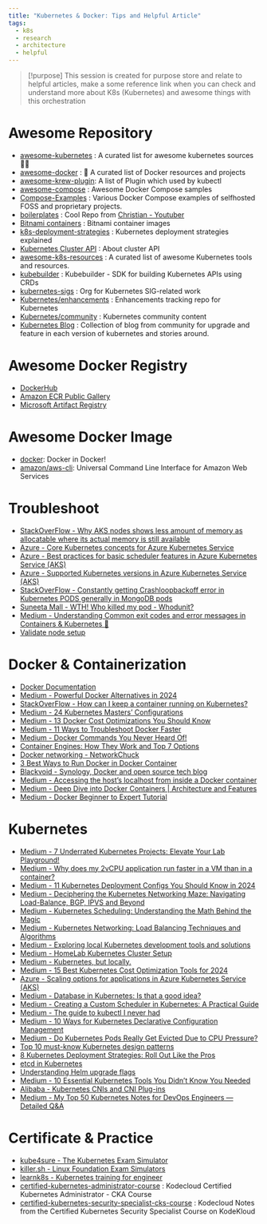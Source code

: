 ```yaml
---
title: "Kubernetes & Docker: Tips and Helpful Article"
tags:
  - k8s
  - research
  - architecture
  - helpful
---
```

>[!purpose]
>This session is created for purpose store and relate to helpful articles, make a some reference link when you can check and understand more about K8s (Kubernetes) and awesome things with this orchestration

# Awesome Repository

- [awesome-kubernetes](https://github.com/ramitsurana/awesome-kubernetes) : A curated list for awesome kubernetes sources 🚢🎉
- [awesome-docker](https://github.com/veggiemonk/awesome-docker) : 🐳 A curated list of Docker resources and projects
- [awesome-krew-plugin](https://krew.sigs.k8s.io/plugins/): A list of Plugin which used by kubectl
- [awesome-compose](https://github.com/docker/awesome-compose) : Awesome Docker Compose samples
- [Compose-Examples](https://github.com/Haxxnet/Compose-Examples) : Various Docker Compose examples of selfhosted FOSS and proprietary projects.
- [boilerplates](https://github.com/ChristianLempa/boilerplates) : Cool Repo from [Christian - Youtuber](https://www.youtube.com/@christianlempa/videos) 
- [Bitnami containers](https://github.com/bitnami/containers) : Bitnami container images
- [k8s-deployment-strategies](https://github.com/ContainerSolutions/k8s-deployment-strategies) : Kubernetes deployment strategies explained
- [Kubernetes Cluster API](https://cluster-api.sigs.k8s.io/) : About cluster API
- [awesome-k8s-resources](https://github.com/tomhuang12/awesome-k8s-resources) : A curated list of awesome Kubernetes tools and resources.
- [kubebuilder](https://book.kubebuilder.io/introduction) : Kubebuilder - SDK for building Kubernetes APIs using CRDs
- [kubernetes-sigs](https://github.com/kubernetes-sigs) : Org for Kubernetes SIG-related work
- [Kubernetes/enhancements](https://github.com/kubernetes/enhancements) : Enhancements tracking repo for Kubernetes
- [Kubernetes/community](https://github.com/kubernetes/community) : Kubernetes community content
- [Kubernetes Blog](https://kubernetes.io/blog/) : Collection of blog from community for upgrade and feature in each version of kubernetes and stories around.
# Awesome Docker Registry

- [DockerHub](https://hub.docker.com/)
- [Amazon ECR Public Gallery](https://gallery.ecr.aws/)
- [Microsoft Artifact Registry](https://mcr.microsoft.com/)

# Awesome Docker Image

- [docker](https://hub.docker.com/_/docker): Docker in Docker!
- [amazon/aws-cli](https://hub.docker.com/r/amazon/aws-cli): Universal Command Line Interface for Amazon Web Services
# Troubleshoot

- [StackOverFlow - Why AKS nodes shows less amount of memory as allocatable where its actual memory is still available](https://stackoverflow.com/questions/68521392/why-aks-nodes-shows-less-amount-of-memory-as-allocatable-where-its-actual-memory)
- [Azure - Core Kubernetes concepts for Azure Kubernetes Service](https://learn.microsoft.com/en-us/azure/aks/concepts-clusters-workloads)
- [Azure - Best practices for basic scheduler features in Azure Kubernetes Service (AKS)](https://learn.microsoft.com/en-us/azure/aks/operator-best-practices-scheduler)
- [Azure - Supported Kubernetes versions in Azure Kubernetes Service (AKS)](https://learn.microsoft.com/en-us/azure/aks/supported-kubernetes-versions?tabs=azure-cli)
- [StackOverFlow - Constantly getting Crashloopbackoff error in Kubernetes PODS generally in MongoDB pods](https://stackoverflow.com/questions/63142792/constantly-getting-crashloopbackoff-error-in-kubernetes-pods-generally-in-mongod)
- [Suneeta Mall - WTH! Who killed my pod - Whodunit?](https://suneeta-mall.github.io/2021/03/14/wth-who-killed-my-pod.html)
- [Medium - Understanding Common exit codes and error messages in Containers & Kubernetes 🎑](https://medium.com/@seifeddinerajhi/understanding-common-exit-codes-and-error-messages-in-containers-kubernetes-fb8d053e759e)
- [Validate node setup](https://kubernetes.io/docs/setup/best-practices/node-conformance/)

# Docker & Containerization

- [Docker Documentation](https://docs.docker.com/)
- [Medium - Powerful Docker Alternatives in 2024](https://medium.com/gitconnected/powerful-docker-alternatives-to-revolutionize-containerization-in-2024-99249ba6d059)
- [StackOverFlow - How can I keep a container running on Kubernetes?](https://stackoverflow.com/questions/31870222/how-can-i-keep-a-container-running-on-kubernetes)
- [Medium - 24 Kubernetes Masters’ Configurations](https://overcast.blog/24-kubernetes-mastersconfigurations-29235c65b337)
- [Medium - 13 Docker Cost Optimizations You Should Know](https://medium.com/overcast-blog/13-docker-cost-optimizations-you-should-know-1f78c0accb45)
- [Medium - 11 Ways to Troubleshoot Docker Faster](https://medium.com/gitconnected/11-ways-to-troubleshoot-docker-faster-8f9ab55dd419)
- [Medium - Docker Commands You Never Heard Of!](https://medium.com/@arton.demaku/docker-commands-you-never-heard-of-4b25da3dd738)
- [Container Engines: How They Work and Top 7 Options](https://www.aquasec.com/cloud-native-academy/container-platforms/container-engines/)
- [Docker networking - NetworkChuck](https://www.youtube.com/watch?v=bKFMS5C4CG0&ab_channel=NetworkChuck)
- [3 Best Ways to Run Docker in Docker Container](https://kodekloud.com/blog/run-docker-in-docker-container/)
- [Blackvoid - Synology, Docker and open source tech blog](https://www.blackvoid.club/)
- [Medium - Accessing the host’s localhost from inside a Docker container](https://medium.com/@gladevise/accessing-the-hosts-localhost-from-inside-a-docker-container-c5935e275953)
- [Medium - Deep Dive into Docker Containers | Architecture and Features](https://medium.com/@dmosyan/deep-dive-into-docker-containers-architecture-and-features-530a937f4c87)
- [Medium - Docker Beginner to Expert Tutorial](https://levelup.gitconnected.com/docker-beginner-to-expert-tutorial-68555aa3e544)

# Kubernetes

- [Medium - 7 Underrated Kubernetes Projects: Elevate Your Lab Playground!](https://medium.com/@ebenamor/7-underrated-kubernetes-projects-elevate-your-lab-playground-ac7f47cba347)
- [Medium - Why does my 2vCPU application run faster in a VM than in a container?](https://hwchiu.medium.com/why-does-my-2vcpu-application-run-faster-in-a-vm-than-in-a-container-6438ffaba245)
- [Medium - 11 Kubernetes Deployment Configs You Should Know in 2024](https://medium.com/overcast-blog/11-kubernetes-deployment-configs-you-should-know-in-2024-1126740926f0)
- [Medium - Deciphering the Kubernetes Networking Maze: Navigating Load-Balance, BGP, IPVS and Beyond](https://medium.com/itnext/deciphering-the-kubernetes-networking-maze-navigating-load-balance-bgp-ipvs-and-beyond-7123ef428572)
- [Medium - Kubernetes Scheduling: Understanding the Math Behind the Magic](https://romanglushach.medium.com/kubernetes-scheduling-understanding-the-math-behind-the-magic-2305b57d45b1)
- [Medium - Kubernetes Networking: Load Balancing Techniques and Algorithms](https://romanglushach.medium.com/kubernetes-networking-load-balancing-techniques-and-algorithms-5da85c5c7253)
- [Medium - Exploring local Kubernetes development tools and solutions](https://medium.com/@seifeddinerajhi/exploring-local-kubernetes-development-tools-and-solutions-e25f0b8f1b86)
- [Medium - HomeLab Kubernetes Cluster Setup](https://cavecafe.medium.com/setup-homelab-kubernetes-cluster-cfc3acd4dca5)
- [Medium - Kubernetes, but locally.](https://medium.com/@mosesmbadi/kubernetes-but-locally-aa5fbd671763)
- [Medium - 15 Best Kubernetes Cost Optimization Tools for 2024](https://overcast.blog/15-best-kubernetes-cost-optimization-tools-for-2024-2e131a7cbe7a)
- [Azure - Scaling options for applications in Azure Kubernetes Service (AKS)](https://learn.microsoft.com/en-us/azure/aks/concepts-scale)
- [Medium - Database in Kubernetes: Is that a good idea?](https://medium.com/@fengruohang/database-in-kubernetes-is-that-a-good-idea-daf5775b5c1f)
- [Medium - Creating a Custom Scheduler in Kubernetes: A Practical Guide](https://overcast.blog/creating-a-custom-scheduler-in-kubernetes-a-practical-guide-2d9f9254f3b5)
- [Medium - The guide to kubectl I never had](https://medium.com/@jake.page91/the-guide-to-kubectl-i-never-had-3874cc6074ff)
- [Medium - 10 Ways for Kubernetes Declarative Configuration Management](https://medium.com/stackademic/10-ways-for-kubernetes-declarative-configuration-management-3538673fd0b5)
- [Medium - Do Kubernetes Pods Really Get Evicted Due to CPU Pressure?](https://medium.com/overcast-blog/do-pods-really-get-evicted-due-to-cpu-pressure-2b27274a670c)
- [Top 10 must-know Kubernetes design patterns](https://developers.redhat.com/blog/2020/05/11/top-10-must-know-kubernetes-design-patterns#)
- [8 Kubernetes Deployment Strategies: Roll Out Like the Pros](https://spot.io/resources/kubernetes-autoscaling/5-kubernetes-deployment-strategies-roll-out-like-the-pros/)
- [etcd in Kubernetes](https://www.armosec.io/glossary/etcd-kubernetes/)
- [Understanding Helm upgrade flags](https://shipmight.com/blog/understanding-helm-upgrade-reset-reuse-values)
- [Medium - 10 Essential Kubernetes Tools You Didn’t Know You Needed](https://medium.com/itnext/10-essential-kubernetes-tools-you-didnt-know-you-needed-06954251d845)
- [Alibaba - Kubernetes CNIs and CNI Plug-ins](https://www.alibabacloud.com/blog/getting-started-with-kubernetes-%7C-kubernetes-cnis-and-cni-plug-ins_596330)
- [Medium - My Top 50 Kubernetes Notes for DevOps Engineers — Detailed Q&A](https://medium.com/@thecloudarchitect/my-top-50-kubernetes-notes-for-devops-engineers-detailed-q-a-9d9c375c0076)
# Certificate & Practice

- [kube4sure - The Kubernetes Exam Simulator](https://www.kube4sure.com/)
- [killer.sh - Linux Foundation Exam Simulators](https://killer.sh/)
- [learnk8s - Kubernetes training for engineer](https://learnk8s.io/)
- [certified-kubernetes-administrator-course](https://github.com/kodekloudhub/certified-kubernetes-administrator-course) : Kodecloud Certified Kubernetes Administrator - CKA Course
- [certified-kubernetes-security-specialist-cks-course](https://github.com/kodekloudhub/certified-kubernetes-security-specialist-cks-course) : Kodecloud Notes from the Certified Kubernetes Security Specialist Course on KodeKloud


